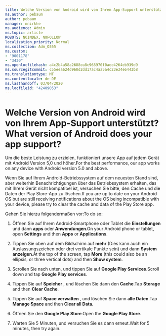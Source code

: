 ```yaml
---
title: Welche Version von Android wird von Ihrem App-Support unterstützt?
ms.author: pebaum
author: pebaum
manager: mnirkhe
ms.audience: Admin
ms.topic: article
ROBOTS: NOINDEX, NOFOLLOW
localization_priority: Normal
ms.collection: Adm_O365
ms.custom:
- "9001178"
- "3430"
ms.openlocfilehash: a4c2b4a58a2688ea8c968970f0aee4264eb939d9
ms.sourcegitcommit: c55eea624d960d2dd17ac4aa5a4c23e34e6443b8
ms.translationtype: MT
ms.contentlocale: de-DE
ms.lasthandoff: 03/04/2020
ms.locfileid: "42409053"
---
```

# <a name="what-version-of-android-does-your-app-support"></a><span data-ttu-id="16a0a-102">Welche Version von Android wird von Ihrem App-Support unterstützt?</span><span class="sxs-lookup"><span data-stu-id="16a0a-102">What version of Android does your app support?</span></span>

<span data-ttu-id="16a0a-103">Um die beste Leistung zu erzielen, funktioniert unsere App auf jedem Gerät mit Android Version 5,0 und höher.</span><span class="sxs-lookup"><span data-stu-id="16a0a-103">For the best performance, our app works on any device with Android version 5.0 and above.</span></span>

<span data-ttu-id="16a0a-104">Wenn Sie auf Ihrem Android-Betriebssystem auf dem neuesten Stand sind, aber weiterhin Benachrichtigungen über das Betriebssystem erhalten, das mit Ihrem Gerät nicht kompatibel ist, versuchen Sie bitte, den Cache und die Daten der Play Store-App zu löschen.</span><span class="sxs-lookup"><span data-stu-id="16a0a-104">If you are up to date on your Android OS but are still receiving notifications about the OS being incompatible with your device, please try to clear the cache and data of the Play Store app.</span></span>

<span data-ttu-id="16a0a-105">Gehen Sie hierzu folgendermaßen vor:</span><span class="sxs-lookup"><span data-stu-id="16a0a-105">To do so:</span></span> 

1. <span data-ttu-id="16a0a-106">Öffnen Sie auf Ihrem Android-Smartphone oder Tablet die **Einstellungen** und dann **apps** oder **Anwendungen**.</span><span class="sxs-lookup"><span data-stu-id="16a0a-106">On your Android phone or tablet, open **Settings** and then **Apps** or **Applications**.</span></span>

2. <span data-ttu-id="16a0a-107">Tippen Sie oben auf dem Bildschirm auf **mehr** (Dies kann auch ein Auslassungszeichen oder drei vertikale Punkte sein) und dann **System anzeigen**.</span><span class="sxs-lookup"><span data-stu-id="16a0a-107">At the top of the screen, tap **More** (this could also be an ellipsis, or three vertical dots) and then **Show system**.</span></span> 

3. <span data-ttu-id="16a0a-108">Scrollen Sie nach unten, und tippen Sie auf **Google Play Services**.</span><span class="sxs-lookup"><span data-stu-id="16a0a-108">Scroll down and tap **Google Play services**.</span></span> 

4. <span data-ttu-id="16a0a-109">Tippen Sie auf **Speicher** , und löschen Sie dann den **Cache**.</span><span class="sxs-lookup"><span data-stu-id="16a0a-109">Tap **Storage** and then **Clear Cache**.</span></span> 

5. <span data-ttu-id="16a0a-110">Tippen Sie auf **Space verwalten** , und löschen Sie dann **alle Daten**.</span><span class="sxs-lookup"><span data-stu-id="16a0a-110">Tap **Manage Space** and then **Clear all Data**.</span></span> 

6. <span data-ttu-id="16a0a-111">Öffnen Sie den **Google Play Store**.</span><span class="sxs-lookup"><span data-stu-id="16a0a-111">Open the **Google Play Store**.</span></span> 

7. <span data-ttu-id="16a0a-112">Warten Sie 5 Minuten, und versuchen Sie es dann erneut.</span><span class="sxs-lookup"><span data-stu-id="16a0a-112">Wait for 5 minutes, then try again.</span></span> 